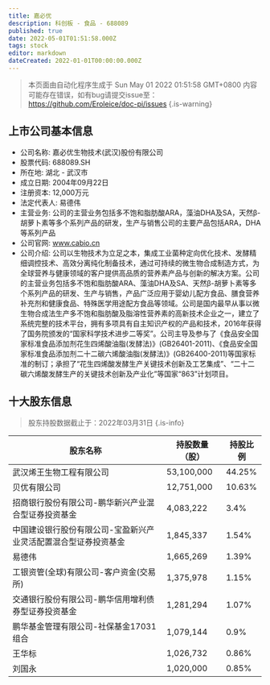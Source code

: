 ```yaml
---
title: 嘉必优
description: 科创板 - 食品 - 688089
published: true
date: 2022-05-01T01:51:58.000Z
tags: stock
editor: markdown
dateCreated: 2022-01-01T00:00:00.000Z
---
```


> 本页面由自动化程序生成于 Sun May 01 2022 01:51:58 GMT+0800
> 内容可能存在错误，如有bug请提交issue至：https://github.com/Eroleice/doc-pi/issues
{.is-warning}

## 上市公司基本信息
- 公司名称: 嘉必优生物技术(武汉)股份有限公司
- 股票代码: 688089.SH
- 所在地: 湖北 - 武汉市
- 成立日期: 2004年09月22日
- 注册资本: 12,000万元
- 法定代表人: 易德伟
- 主营业务: 公司的主营业务包括多不饱和脂肪酸ARA，藻油DHA及SA，天然β-胡萝卜素等多个系列产品的研发，生产与销售公司的主要产品包括ARA，DHA等系列产品
- 公司官网: www.cabio.cn
- 公司介绍: 公司以生物技术为立足之本，集成工业菌种定向优化技术、发酵精细调控技术、高效分离纯化制备技术，通过可持续的微生物合成制造方式，为全球营养与健康领域的客户提供高品质的营养素产品与创新的解决方案。公司的主营业务包括多不饱和脂肪酸ARA、藻油DHA及SA、天然β-胡萝卜素等多个系列产品的研发、生产与销售，产品广泛应用于婴幼儿配方食品、膳食营养补充剂和健康食品、特殊医学用途配方食品等领域。公司是国内最早从事以微生物合成法生产多不饱和脂肪酸及脂溶性营养素的高新技术企业之一，建立了系统完整的技术平台，拥有多项具有自主知识产权的产品和技术，2016年获得了国务院颁发的“国家科学技术进步二等奖”。公司主导及参与了《食品安全国家标准食品添加剂花生四烯酸油脂(发酵法)》(GB26401-2011)、《食品安全国家标准食品添加剂二十二碳六烯酸油脂(发酵法)》(GB26400-2011)等国家标准的制订；承担了“花生四烯酸发酵生产关键技术创新及工艺集成”、“二十二碳六烯酸发酵生产的关键技术创新及产业化”等国家“863”计划项目。


## 十大股东信息
> 股东持股数据截止于：2022年03月31日
{.is-info}

| 股东名称 | 持股数量（股） | 持股比例 |
| --- | --- | --- |
| 武汉烯王生物工程有限公司 | 53,100,000 | 44.25% |
| 贝优有限公司 | 12,751,000 | 10.63% |
| 招商银行股份有限公司-鹏华新兴产业混合型证券投资基金 | 4,083,222 | 3.4% |
| 中国建设银行股份有限公司-宝盈新兴产业灵活配置混合型证券投资基金 | 1,845,337 | 1.54% |
| 易德伟 | 1,665,269 | 1.39% |
| 工银资管(全球)有限公司-客户资金(交易所) | 1,375,978 | 1.15% |
| 交通银行股份有限公司-鹏华信用增利债券型证券投资基金 | 1,281,294 | 1.07% |
| 鹏华基金管理有限公司-社保基金17031组合 | 1,079,144 | 0.9% |
| 王华标 | 1,026,732 | 0.86% |
| 刘国永 | 1,020,000 | 0.85% |




